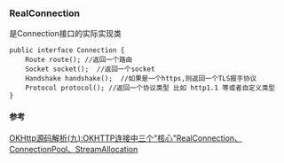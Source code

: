 ### RealConnection

是Connection接口的实际实现类
```
public interface Connection {
    Route route(); //返回一个路由
    Socket socket();  //返回一个socket
    Handshake handshake();  //如果是一个https,则返回一个TLS握手协议
    Protocol protocol(); //返回一个协议类型 比如 http1.1 等或者自定义类型
}
```


#### 参考

[OKHttp源码解析(九):OKHTTP连接中三个"核心"RealConnection、ConnectionPool、StreamAllocation](https://www.jianshu.com/p/6166d28983a2)